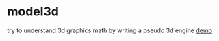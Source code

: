 # model3d
try to understand 3d graphics math by writing a pseudo 3d engine
[demo](http://htmlpreview.github.io/?https://github.com/etk66296/model3d/blob/main/main.html)
